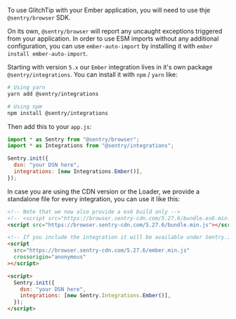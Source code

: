 To use GlitchTip with your Ember application, you will need to use thje `@sentry/browser` SDK.

On its own, `@sentry/browser` will report any uncaught exceptions triggered from your application.
In order to use ESM imports without any additional configuration, you can use `ember-auto-import`
by installing it with `ember install ember-auto-import`.

Starting with version `5.x` our `Ember` integration lives in it's own package `@sentry/integrations`.
You can install it with `npm` / `yarn` like:

```bash
# Using yarn
yarn add @sentry/integrations

# Using npm
npm install @sentry/integrations
```

Then add this to your `app.js`:

```javascript
import * as Sentry from "@sentry/browser";
import * as Integrations from "@sentry/integrations";

Sentry.init({
  dsn: "your DSN here",
  integrations: [new Integrations.Ember()],
});
```

In case you are using the CDN version or the Loader, we provide a standalone file for every integration, you can use it
like this:

```html
<!-- Note that we now also provide a es6 build only -->
<!-- <script src="https://browser.sentry-cdn.com/5.27.6/bundle.es6.min.js" integrity="{% sdk_cdn_checksum sentry.javascript.browser latest bundle.es6.min.js %}" crossorigin="anonymous"></script> -->
<script src="https://browser.sentry-cdn.com/5.27.6/bundle.min.js"></script>

<!-- If you include the integration it will be available under Sentry.Integrations.Ember -->
<script
  src="https://browser.sentry-cdn.com/5.27.6/ember.min.js"
  crossorigin="anonymous"
></script>

<script>
  Sentry.init({
    dsn: "your DSN here",
    integrations: [new Sentry.Integrations.Ember()],
  });
</script>
```
